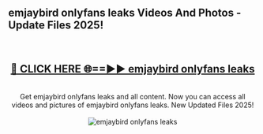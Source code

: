 <h2>emjaybird onlyfans leaks Videos And Photos - Update Files 2025!</h2>
<br>
<div align="center">
<h2><a href="https://linkcuts.com/hfmhzwbr" rel="nofollow">🔴 CLICK HERE 🌐==►► emjaybird onlyfans leaks</a></h2>
<br>
Get emjaybird onlyfans leaks and all content. Now you can access all videos and pictures of emjaybird onlyfans leaks. New Updated Files 2025!
<br>
<br>
<a href="https://linkcuts.com/hfmhzwbr" rel="nofollow" data-target="animated-image.originalLink"><img src="https://i.ibb.co.com/WyWwxjT/player-gif2.gif" alt="emjaybird onlyfans leaks" style="max-width: 100%; display: inline-block;" data-target="animated-image.originalImage"></a>
</div>
<br>